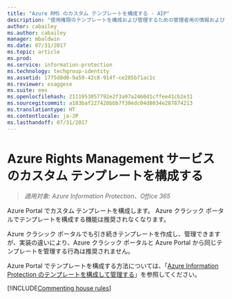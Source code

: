 ```yaml
---
title: "Azure RMS のカスタム テンプレートを構成する - AIP"
description: "使用権限のテンプレートを構成および管理するための管理者用の情報および手順です。 テンプレートを使用すると、ユーザーおよび他の管理者は、承認されたユーザーにアクセスが制限されている機密ファイルにポリシーを簡単に適用できます。"
author: cabailey
ms.author: cabailey
manager: mbaldwin
ms.date: 07/31/2017
ms.topic: article
ms.prod: 
ms.service: information-protection
ms.technology: techgroup-identity
ms.assetid: 1775d8d0-9a59-42c8-914f-ce285b71ac1c
ms.reviewer: esaggese
ms.suite: ems
ms.openlocfilehash: 2111953057792e2f3a97a2460d1cffee41cb2e31
ms.sourcegitcommit: a183baf227428bbb7f30edc04d8034e287874213
ms.translationtype: HT
ms.contentlocale: ja-JP
ms.lasthandoff: 07/31/2017
---
```

# <a name="configuring-custom-templates-for-the-azure-rights-management-service"></a>Azure Rights Management サービスのカスタム テンプレートを構成する

>*適用対象: Azure Information Protection、Office 365*

Azure Portal でカスタム テンプレートを構成します。 Azure クラシック ポータルでテンプレートを構成する機能は推奨されなくなります。

Azure クラシック ポータルでも引き続きテンプレートを作成し、管理できますが、実装の違いにより、Azure クラシック ポータルと Azure Portal から同じテンプレートを管理する行為は推奨されません。

Azure Portal でテンプレートを構成する方法については、「[Azure Information Protection のテンプレートを構成して管理する](configure-policy-templates.md)」を参照してください。

[!INCLUDE[Commenting house rules](../includes/houserules.md)]

